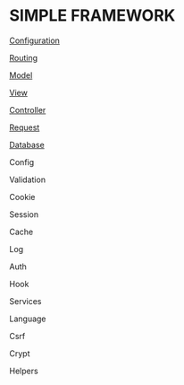 # SIMPLE FRAMEWORK

[Configuration](https://github.com/emretulek/doctest/blob/master/configuration.md)

[Routing](https://github.com/emretulek/doctest/blob/master/routing.md)

[Model](https://github.com/emretulek/doctest/blob/master/model.md)

[View](https://github.com/emretulek/doctest/blob/master/view.md)

[Controller](https://github.com/emretulek/doctest/blob/master/controller.md)

[Request](https://github.com/emretulek/doctest/blob/master/request.md)

[Database](https://github.com/emretulek/doctest/blob/master/database.md)

Config

Validation

Cookie

Session

Cache

Log

Auth

Hook

Services

Language

Csrf

Crypt

Helpers
